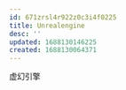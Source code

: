 ```yaml
---
id: 671zrsl4r922z0c3i4f0225
title: Unrealengine
desc: ''
updated: 1688130146225
created: 1688130064371
---
```


虚幻引擎